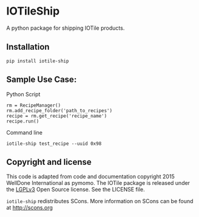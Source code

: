 # IOTileShip
A python package for shipping IOTile products.

## Installation

```
pip install iotile-ship
```

## Sample Use Case:

Python Script
```
rm = RecipeManager()
rm.add_recipe_folder('path_to_recipes')
recipe = rm.get_recipe('recipe_name')
recipe.run()
```

Command line
```
iotile-ship test_recipe --uuid 0x98
```

## Copyright and license
This code is adapted from code and documentation copyright 2015 WellDone International as pymomo. The IOTile package is released under the [LGPLv3](https://www.gnu.org/licenses/lgpl.html) Open Source license.  See the LICENSE file.

`iotile-ship` redistributes SCons.  More information on SCons can be found at http://scons.org